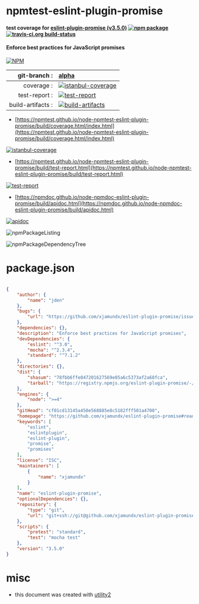 # npmtest-eslint-plugin-promise

#### test coverage for  [eslint-plugin-promise (v3.5.0)](https://github.com/xjamundx/eslint-plugin-promise#readme)  [![npm package](https://img.shields.io/npm/v/npmtest-eslint-plugin-promise.svg?style=flat-square)](https://www.npmjs.org/package/npmtest-eslint-plugin-promise) [![travis-ci.org build-status](https://api.travis-ci.org/npmtest/node-npmtest-eslint-plugin-promise.svg)](https://travis-ci.org/npmtest/node-npmtest-eslint-plugin-promise)

#### Enforce best practices for JavaScript promises

[![NPM](https://nodei.co/npm/eslint-plugin-promise.png?downloads=true&downloadRank=true&stars=true)](https://www.npmjs.com/package/eslint-plugin-promise)

| git-branch : | [alpha](https://github.com/npmtest/node-npmtest-eslint-plugin-promise/tree/alpha)|
|--:|:--|
| coverage : | [![istanbul-coverage](https://npmtest.github.io/node-npmtest-eslint-plugin-promise/build/coverage.badge.svg)](https://npmtest.github.io/node-npmtest-eslint-plugin-promise/build/coverage.html/index.html)|
| test-report : | [![test-report](https://npmtest.github.io/node-npmtest-eslint-plugin-promise/build/test-report.badge.svg)](https://npmtest.github.io/node-npmtest-eslint-plugin-promise/build/test-report.html)|
| build-artifacts : | [![build-artifacts](https://npmtest.github.io/node-npmtest-eslint-plugin-promise/glyphicons_144_folder_open.png)](https://github.com/npmtest/node-npmtest-eslint-plugin-promise/tree/gh-pages/build)|

- [https://npmtest.github.io/node-npmtest-eslint-plugin-promise/build/coverage.html/index.html](https://npmtest.github.io/node-npmtest-eslint-plugin-promise/build/coverage.html/index.html)

[![istanbul-coverage](https://npmtest.github.io/node-npmtest-eslint-plugin-promise/build/screenCapture.buildCi.browser.%252Ftmp%252Fbuild%252Fcoverage.lib.html.png)](https://npmtest.github.io/node-npmtest-eslint-plugin-promise/build/coverage.html/index.html)

- [https://npmtest.github.io/node-npmtest-eslint-plugin-promise/build/test-report.html](https://npmtest.github.io/node-npmtest-eslint-plugin-promise/build/test-report.html)

[![test-report](https://npmtest.github.io/node-npmtest-eslint-plugin-promise/build/screenCapture.buildCi.browser.%252Ftmp%252Fbuild%252Ftest-report.html.png)](https://npmtest.github.io/node-npmtest-eslint-plugin-promise/build/test-report.html)

- [https://npmdoc.github.io/node-npmdoc-eslint-plugin-promise/build/apidoc.html](https://npmdoc.github.io/node-npmdoc-eslint-plugin-promise/build/apidoc.html)

[![apidoc](https://npmdoc.github.io/node-npmdoc-eslint-plugin-promise/build/screenCapture.buildCi.browser.%252Ftmp%252Fbuild%252Fapidoc.html.png)](https://npmdoc.github.io/node-npmdoc-eslint-plugin-promise/build/apidoc.html)

![npmPackageListing](https://npmtest.github.io/node-npmtest-eslint-plugin-promise/build/screenCapture.npmPackageListing.svg)

![npmPackageDependencyTree](https://npmtest.github.io/node-npmtest-eslint-plugin-promise/build/screenCapture.npmPackageDependencyTree.svg)



# package.json

```json

{
    "author": {
        "name": "jden"
    },
    "bugs": {
        "url": "https://github.com/xjamundx/eslint-plugin-promise/issues"
    },
    "dependencies": {},
    "description": "Enforce best practices for JavaScript promises",
    "devDependencies": {
        "eslint": "^3.0",
        "mocha": "^2.3.4",
        "standard": "^7.1.2"
    },
    "directories": {},
    "dist": {
        "shasum": "78fbb6ffe047201627569e85a6c5373af2a68fca",
        "tarball": "https://registry.npmjs.org/eslint-plugin-promise/-/eslint-plugin-promise-3.5.0.tgz"
    },
    "engines": {
        "node": ">=4"
    },
    "gitHead": "cf01cd13145a450e568885e8c5182fff501a4700",
    "homepage": "https://github.com/xjamundx/eslint-plugin-promise#readme",
    "keywords": [
        "eslint",
        "eslintplugin",
        "eslint-plugin",
        "promise",
        "promises"
    ],
    "license": "ISC",
    "maintainers": [
        {
            "name": "xjamundx"
        }
    ],
    "name": "eslint-plugin-promise",
    "optionalDependencies": {},
    "repository": {
        "type": "git",
        "url": "git+ssh://git@github.com/xjamundx/eslint-plugin-promise.git"
    },
    "scripts": {
        "pretest": "standard",
        "test": "mocha test"
    },
    "version": "3.5.0"
}
```



# misc
- this document was created with [utility2](https://github.com/kaizhu256/node-utility2)
